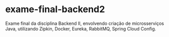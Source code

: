 # exame-final-backend2
Exame final da disciplina Backend II, envolvendo criação de microsserviços Java, utilizando Zipkin, Docker, Eureka, RabbitMQ, Spring Cloud Config.
